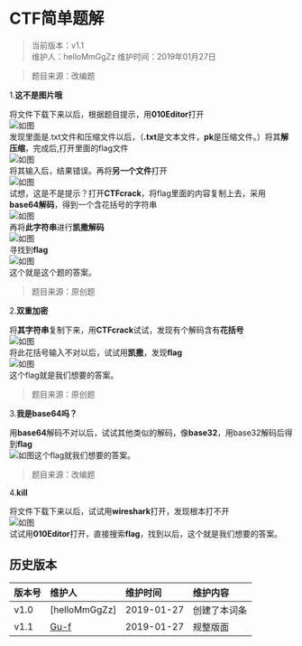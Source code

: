 # CTF简单题解

>当前版本：v1.1  
>维护人：helloMmGgZz
>维护时间：2019年01月27日  

>题目来源：改编题

1.**这不是图片哦**

将文件下载下来以后，根据题目提示，用**010Editor**打开  
![如图](/wiki/image/ctfimg/tupian/6.png)  
发现里面是.txt文件和压缩文件以后，（**.txt**是文本文件，**pk**是压缩文件。）将其**解压缩**，完成后,打开里面的flag文件  
![如图](/wiki/image/ctfimg/tupian/2.png)  
将其输入后，结果错误。再将**另一个文件**打开  
![如图](/wiki/image/ctfimg/tupian/3.png)  
试想，这是不是提示？打开**CTFcrack**，将flag里面的内容复制上去，采用**base64解码**，得到一个含花括号的字符串  
![如图](/wiki/image/ctfimg/tupian/4.png)  
再将**此字符串**进行**凯撒解码**  
![如图](/wiki/image/ctfimg/tupian/5.png)  
寻找到**flag**  
![如图](/wiki/image/ctfimg/tupian/1.png)  
这个就是这个题的答案。

>题目来源：原创题

2.**双重加密**

将**其字符串**复制下来，用**CTFcrack**试试，发现有个解码含有**花括号**  
![如图](/wiki/image/ctfimg/tupian/7.png)  
将此花括号输入不对以后，试试用**凯撒**，发现**flag**  
![如图](/wiki/image/ctfimg/tupian/8.png)  
这个flag就是我们想要的答案。

>题目来源：原创题

3.**我是base64吗？**

用**base64**解码不对以后，试试其他类似的解码，像**base32**，用base32解码后得到**flag**  
![如图](/wiki/image/ctfimg/tupian/9.png)这个flag就我们想要的答案。

>题目来源：改编题

4.**kill**

将文件下载下来以后，试试用**wireshark**打开，发现根本打不开  
![如图](/wiki/image/ctfimg/tupian/10.png)  
试试用**010Editor**打开，直接搜索**flag**，找到以后，这个就是我们想要的答案。

## 历史版本

| 版本号 | 维护人 |维护时间 |维护内容|
| :- | :- | :-| :- |
| v1.0 | [helloMmGgZz] |2019-01-27|创建了本词条|
| v1.1 | [Gu-f](https://Gu-f.github.io/) |2019-01-27|规整版面|
